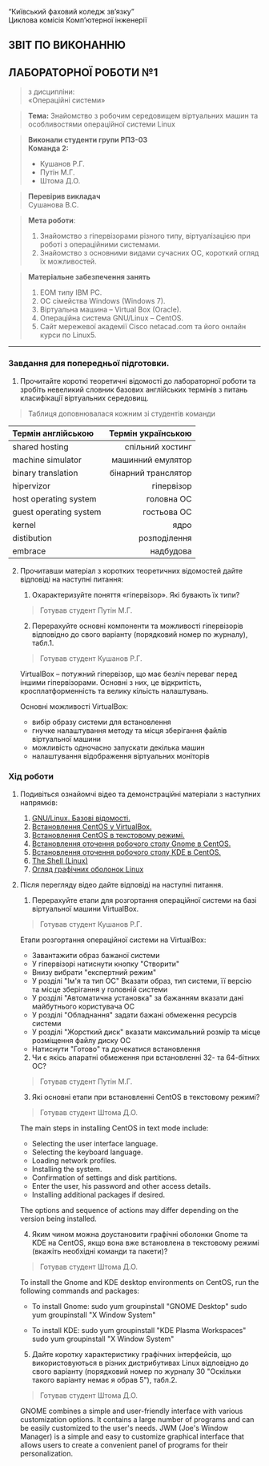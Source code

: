 “Київський фаховий коледж зв’язку”  
Циклова комісія Комп’ютерної інженерії

## ЗВІТ ПО ВИКОНАННЮ
## ЛАБОРАТОРНОЇ РОБОТИ №1
>з дисципліни:  
>«Операційні системи»

> **Тема:** Знайомство з робочим середовищем віртуальних машин та особливостями операційної системи Linux

>**Виконали студенти групи РПЗ-03**  
>**Команда 2:**
>- Кушанов Р.Г.
>- Путін М.Г.
>- Штома Д.О.

>**Перевірив викладач**  
>Сушанова В.С.

>**Мета роботи**:
>1. Знайомство з гіпервізорами різного типу, віртуалізацією при роботі з операційними системами.
>2. Знайомство з основними видами сучасних ОС, короткий огляд їх можливостей.

>**Матеріальне забезпечення занять**
>1. ЕОМ типу IBM PC.
>2. ОС сімейства Windows (Windows 7).
>3. Віртуальна машина – Virtual Box (Oracle).
>4. Операційна система GNU/Linux – CentOS.
>5. Сайт мережевої академії Cisco netacad.com та його онлайн курси по Linux5. 

***

### Завдання для попередньої підготовки.
1. Прочитайте короткі теоретичні відомості до лабораторної роботи та зробіть невеликий словник базових англійських термінів з питань класифікації віртуальних середовищ.
>Таблиця доповнювалася кожним зі студентів команди

| Термін англійською   | Термін українською |
|:---------------------|-------------------:|
|shared hosting        |спільний хостинг    |
|machine simulator     |машинний емулятор   |
|binary translation    |бінарний транслятор |
|hipervizor            |гіпервізор          |
|host operating system |головна ОС          |
|guest operating system|гостьова ОС         |
|kernel                |ядро                |
|distibution           |розподілення        |
|embrace               |надбудова           |

2. Прочитавши матеріал з коротких теоретичних відомостей дайте відповіді на наступні питання:
    1. Охарактеризуйте поняття «гіпервізор». Які бувають їх типи?
    > Готував студент Путін М.Г.
    
    2. Перерахуйте основні компоненти та можливості гіпервізорів відповідно до свого варіанту (порядковий номер по журналу), табл.1.
    >Готував студент Кушанов Р.Г.
    
    VirtualBox – потужний гіпервізор, що має безліч переваг перед іншими гіпервізорами. Основні з них, це відкритість, кросплатформенність та велику кільість налаштувань.
    
    Основні можливості VirtualBox:
    - вибір образу системи для встановлення
    - гнучке налаштування методу та місця зберігання файлів віртуальної машини
    - можливість одночасно запускати декілька машин
    - налаштування відображення віртуальних моніторів
    
### Хід роботи
1. Подивіться ознайомчі відео та демонстраційні матеріали з наступних напрямків:
    1. [GNU/Linux. Базові відомості.](https://www.youtube.com/watch?v=k4AKMLS2Ac8)
    2. [Встановлення CentOS у VirtualBox.](https://www.youtube.com/watch?v=W3XTYYoHe9A)
    3. [Встановлення CentOS в текстовому режимі.](https://www.youtube.com/watch?v=gOR-1o3K18Q)
    4. [Встановлення оточення робочого столу Gnome в CentOS.](https://www.youtube.com/watch?v=gcEiIH3KF4Y)
    5. [Встановлення оточення робочого столу KDE в CentOS.](https://www.youtube.com/watch?v=_ruIWLExaOY)
    6. [The Shell (Linux)](https://drive.google.com/open?id=0B0PV0_SM0LoDSVNPWUVRdUxaN2s)
    7. [Огляд графічних оболонок Linux](https://www.youtube.com/watch?v=lEGplwLXZ78)
2. Після перегляду відео дайте відповіді на наступні питання.
    1. Перерахуйте етапи для розгортання операційної системи на базі віртуальної машини VirtualBox.
    >Готував студент Кушанов Р.Г.
    
    Етапи розгортання операційної системи на VirtualBox:
    - Завантажити образ бажаної системи
    - У гіпервізорі натиснути кнопку "Створити"
    - Внизу вибрати "експертний режим"
    - У розділі "Ім'я та тип ОС" Вказати образ, тип системи, її версію та місце зберігання у головній системи
    - У розділі "Автоматична установка" за бажанням вказати дані майбутнього користувача ОС
    - У розділі "Обладнання" задати бажані обмеження ресурсів системи
    - У розділі "Жорсткий диск" вказати максимальний розмір та місце розміщення файлу диску ОС
    - Натиснути "Готово" та дочекатися встановлення
    
    2. Чи є якісь апаратні обмеження при встановленні 32- та 64-бітних ОС?
    >Готував студент Путін М.Г.
    
    3. Які основні етапи при встановленні CentOS в текстовому режимі?
    >Готував студент Штома Д.О.
    
    The main steps in installing CentOS in text mode include:
    - Selecting the user interface language.
    - Selecting the keyboard language.
    - Loading network profiles.
    - Installing the system.
    - Confirmation of settings and disk partitions.
    - Enter the user, his password and other access details.
    - Installing additional packages if desired. 
    
    The options and sequence of actions may differ depending on the version being installed.
    
   4. Яким чином можна доустановити графічні оболонки Gnome та KDE на CentOS, якщо вона вже встановлена в текстовому режимі (вкажіть необхідні команди та       пакети)?
    >Готував студент Штома Д.О.
    
    To install the Gnome and KDE desktop environments on CentOS, run the following commands and packages:

    - To install Gnome:
    sudo yum groupinstall "GNOME Desktop"
    sudo yum groupinstall "X Window System"

    - To install KDE:
    sudo yum groupinstall "KDE Plasma Workspaces"
    sudo yum groupinstall "X Window System"
     
    5. Дайте коротку характеристику графічних інтерфейсів, що використовуються в різних дистрибутивах Linux відповідно до свого варіанту (порядковий номер по     журналу 30 "Оскільки такого варіанту немає я обрав 5"), табл.2.
    >Готував студент Штома Д.О.
    
    GNOME combines a simple and user-friendly interface with various customization options. It contains a large number of programs and can be easily customized to the user's needs. JWM (Joe's Window Manager) is a simple and easy to customize graphical interface that allows users to create a convenient panel of programs for their personalization.
    
